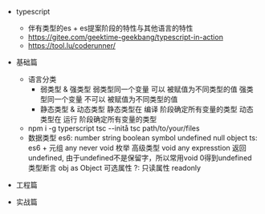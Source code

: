 + typescript
  + 伴有类型的es + es提案阶段的特性与其他语言的特性
  + https://gitee.com/geektime-geekbang/typescript-in-action
  + https://tool.lu/coderunner/
+ 基础篇
  + 语言分类
    + 弱类型 & 强类型
      弱类型同一个变量 可以 被赋值为不同类型的值
      强类型同一个变量 不可以 被赋值为不同类型的值
    + 静态类型 & 动态类型
      静态类型在 编译 阶段确定所有变量的类型
      动态类型在 运行 阶段确定所有变量的类型
  + npm i -g typerscript
    tsc --initå
    tsc path/to/your/files
  + 数据类型
    es6: number string boolean symbol undefined null object
    ts: es6 + 元组 any never void 枚举 高级类型
    void any expresstion 返回 undefined, 由于undefined不是保留字，所以常用void 0得到undefined
    类型断言 obj as Object
    可选属性 ?: 
    只读属性 readonly

+ 工程篇

+ 实战篇
